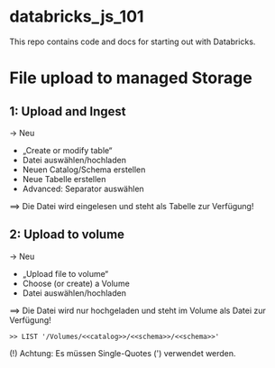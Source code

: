 # databricks_js_101
This repo contains code and docs for starting out with Databricks.

# File upload to managed Storage

## 1: Upload and Ingest
-> Neu
- „Create or modify table“
- Datei auswählen/hochladen
- Neuen Catalog/Schema erstellen
- Neue Tabelle erstellen
- Advanced: Separator auswählen

==> Die Datei wird eingelesen und steht als Tabelle zur Verfügung!


## 2: Upload to volume
-> Neu
- „Upload file to volume“
- Choose (or create) a Volume
- Datei auswählen/hochladen

==> Die Datei wird nur hochgeladen und steht im Volume als Datei zur Verfügung!

```
>> LIST '/Volumes/<<catalog>>/<<schema>>/<<schema>>'
```

(!) Achtung: Es müssen Single-Quotes (') verwendet werden.
